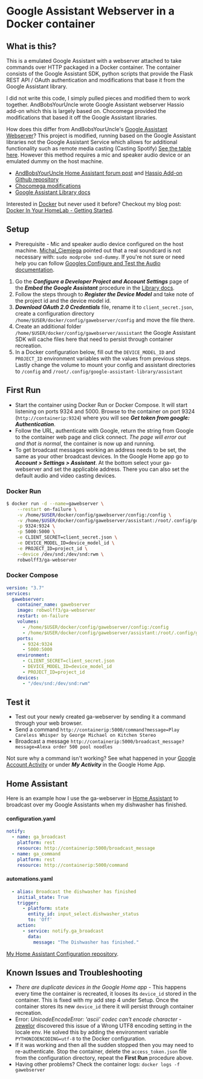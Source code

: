 # Google Assistant Webserver in a Docker container

## What is this?

This is a emulated Google Assistant with a webserver attached to take commands over HTTP packaged in a Docker container. The container consists of the Google Assistant SDK, python scripts that provide the Flask REST API / OAuth authentication and modifications that base it from the Google Assistant library.

I did not write this code, I simply pulled pieces and modified them to work together. AndBobsYourUncle wrote Google Assistant webserver Hassio add-on which this is largely based on. Chocomega provided the modifications that based it off the Google Assistant libraries.

How does this differ from AndBobsYourUncle's [Google Assistant Webserver](https://community.home-assistant.io/t/community-hass-io-add-on-google-assistant-webserver-broadcast-messages-without-interrupting-music/37274)? This project is modified, running based on the Google Assistant libraries not the Google Assistant Service which allows for additional functionality such as remote media casting (Casting Spotify) [See the table here](https://community.home-assistant.io/t/community-hass-io-add-on-google-assistant-webserver-broadcast-messages-without-interrupting-music/37274/343). However this method requires a mic and speaker audio device or an emulated dummy on the host machine.

* [AndBobsYourUncle Home Assistant forum post](https://community.home-assistant.io/t/community-hass-io-add-on-google-assistant-webserver-broadcast-messages-without-interrupting-music/37274) and [Hassio Add-on Github repository](https://github.com/AndBobsYourUncle/hassio-addons)
* [Chocomega modifications](https://community.home-assistant.io/t/community-hass-io-add-on-google-assistant-webserver-broadcast-messages-without-interrupting-music/37274/234)
* [Google Assistant Library docs](https://developers.google.com/assistant/sdk/guides/library/python/)

Interested in [Docker](https://www.docker.com/) but never used it before? Checkout my blog post: [Docker In Your HomeLab - Getting Started](https://borked.io/2019/02/13/docker-in-your-homelab.html).

## Setup

* Prerequisite - Mic and speaker audio device configured on the host machine. [Michal_Ciemiega](https://community.home-assistant.io/t/google-assistant-webserver-in-a-docker-container/88820/17?u=robwolff3) pointed out that a real soundcard is not necessary with: `sudo modprobe snd-dummy`. If you're not sure or need help you can follow [Googles Configure and Test the Audio documentation](https://developers.google.com/assistant/sdk/guides/library/python/embed/audio?hardware=ubuntu).
1. Go the **_Configure a Developer Project and Account Settings_** page of the **_Embed the Google Assistant_** procedure in the [Library docs](https://developers.google.com/assistant/sdk/guides/library/python/embed/config-dev-project-and-account).
2. Follow the steps through to **_Register the Device Model_** and take note of the project id and the device model id.
3. **_Download OAuth 2.0 Credentials_** file, rename it to `client_secret.json`, create a configuration directory `/home/$USER/docker/config/gawebserver/config` and move the file there.
4. Create an additional folder `/home/$USER/docker/config/gawebserver/assistant` the Google Assistant SDK will cache files here that need to persist through container recreation.
5. In a Docker configuration below, fill out the `DEVICE_MODEL_ID` and `PROJECT_ID` environment variables with the values from previous steps. Lastly change the volume to mount your config and assistant directories to `/config` and `/root/.config/google-assistant-library/assistant`

## First Run

* Start the container using Docker Run or Docker Compose. It will start listening on ports 9324 and 5000. Browse to the container on port 9324 (`http://containerip:9324`) where you will see **_Get token from google: Authentication_**. 
* Follow the URL, authenticate with Google, return the string from Google to the container web page and click connect. _The page will error out and that is normal_, the container is now up and running.
* To get broadcast messages working an address needs to be set, the same as your other broadcast devices. In the Google Home app go to **_Account > Settings > Assistant_**. At the bottom select your ga-webserver and set the applicable address. There you can also set the default audio and video casting devices.

### Docker Run

```bash
$ docker run -d --name=gawebserver \
    --restart on-failure \
    -v /home/$USER/docker/config/gawebserver/config:/config \
    -v /home/$USER/docker/config/gawebserver/assistant:/root/.config/google-assistant-library/assistant \
    -p 9324:9324 \
    -p 5000:5000 \
    -e CLIENT_SECRET=client_secret.json \
    -e DEVICE_MODEL_ID=device_model_id \
    -e PROJECT_ID=project_id \
    --device /dev/snd:/dev/snd:rwm \
    robwolff3/ga-webserver
```

### Docker Compose

```yml
version: "3.7"
services:
  gawebserver:
    container_name: gawebserver
    image: robwolff3/ga-webserver
    restart: on-failure
    volumes:
      - /home/$USER/docker/config/gawebserver/config:/config
      - /home/$USER/docker/config/gawebserver/assistant:/root/.config/google-assistant-library/assistant
    ports:
      - 9324:9324
      - 5000:5000
    environment:
      - CLIENT_SECRET=client_secret.json
      - DEVICE_MODEL_ID=device_model_id
      - PROJECT_ID=project_id
    devices:
      - "/dev/snd:/dev/snd:rwm"
```

## Test it

* Test out your newly created ga-webserver by sending it a command through your web browser.
* Send a command `http://containerip:5000/command?message=Play Careless Whisper by George Michael on Kitchen Stereo` 
* Broadcast a message `http://containerip:5000/broadcast_message?message=Alexa order 500 pool noodles`

Not sure why a command isn't working? See what happened in your [Google Account Activity](https://myactivity.google.com/item?restrict=assist&embedded=1&utm_source=opa&utm_medium=er&utm_campaign=) or under **_My Activity_** in the Google Home App.

## Home Assistant

Here is an example how I use the ga-webserver in [Home Assistant](https://www.home-assistant.io/) to broadcast over my Google Assistants when my dishwasher has finished.

#### configuration.yaml

```yml
notify:
  - name: ga_broadcast
    platform: rest
    resource: http://containerip:5000/broadcast_message
  - name: ga_command
    platform: rest
    resource: http://containerip:5000/command
```

#### automations.yaml

```yml
  - alias: Broadcast the dishwasher has finished
    initial_state: True
    trigger:
      - platform: state
        entity_id: input_select.dishwasher_status
        to: 'Off'
    action:
      - service: notify.ga_broadcast
        data:
          message: "The Dishwasher has finished."
```

[My Home Assistant Configuration repository](https://github.com/robwolff3/homeassistant-config).

## Known Issues and Troubleshooting

* _There are duplicate devices in the Google Home app_ - This happens every time the container is recreated, it looses its `device_id` stored in the container. This is fixed with my add step 4 under Setup. Once the container stores its new `device_id` there it will persist through container recreation.
* Error: _UnicodeEncodeError: 'ascii' codec can't encode character_ - [zewelor](https://github.com/robwolff3/google-assistant-webserver/issues/1) discovered this issue of a Wrong UTF8 encoding setting in the locale env. He solved this by adding the environment variable `PYTHONIOENCODING=utf-8` to the Docker configuration.
* If it was working and then all the sudden stopped then you may need to re-authenticate. Stop the container, delete the `access_token.json` file from the configuration directory, repeat the **First Run** procedure above.
* Having other problems? Check the container logs: `docker logs -f gawebserver`
